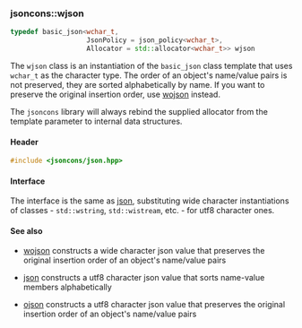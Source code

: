 ### jsoncons::wjson

```c++
typedef basic_json<wchar_t,
                   JsonPolicy = json_policy<wchar_t>,
                   Allocator = std::allocator<wchar_t>> wjson
```
The `wjson` class is an instantiation of the `basic_json` class template that uses `wchar_t` as the character type. The order of an object's name/value pairs is not preserved, they are sorted alphabetically by name. If you want to preserve the original insertion order, use [wojson](wojson.md) instead.

The `jsoncons` library will always rebind the supplied allocator from the template parameter to internal data structures.

#### Header
```c++
#include <jsoncons/json.hpp>
```
#### Interface

The interface is the same as [json](json), substituting wide character instantiations of classes - `std::wstring`, `std::wistream`, etc. - for utf8 character ones.

#### See also

- [wojson](wojson.md) constructs a wide character json value that preserves the original insertion order of an object's name/value pairs

- [json](json) constructs a utf8 character json value that sorts name-value members alphabetically

- [ojson](ojson.md) constructs a utf8 character json value that preserves the original insertion order of an object's name/value pairs

